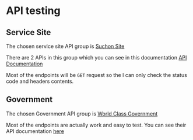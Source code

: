 # API testing

## Service Site
The chosen service site API group is [Suchon Site](https://github.com/SuchonSite/Server)

There are 2 APIs in this group which you can see in this documentation [API Documentation](https://github.com/SuchonSite/Server/wiki/API)

Most of the endpoints will be `GET` request so the I can only check the status code and headers contents.

## Government
The chosen Government API group is [World Class Government](https://github.com/WorldClassProgrammers/Government-APIs)

Most of the endpoints are actually work and easy to test. You can see their API documentation [here](https://wcg-apis.herokuapp.com/api-doc/#/)